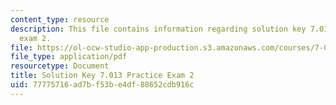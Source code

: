 ```yaml
---
content_type: resource
description: This file contains information regarding solution key 7.013 practice
  exam 2.
file: https://ol-ocw-studio-app-production.s3.amazonaws.com/courses/7-013-introductory-biology-spring-2013/77775716ad7bf53be4df88652cdb916c_MIT7_013S13_Exam_2Sol.pdf
file_type: application/pdf
resourcetype: Document
title: Solution Key 7.013 Practice Exam 2
uid: 77775716-ad7b-f53b-e4df-88652cdb916c
---
```

